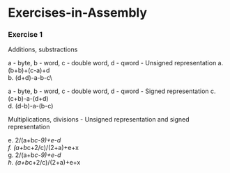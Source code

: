 # Exercises-in-Assembly

### Exercise 1

Additions, substractions

a - byte, b - word, c - double word, d - qword - Unsigned representation
a. (b+b)+(c-a)+d\
b. (d+d)-a-b-c\

a - byte, b - word, c - double word, d - qword - Signed representation
c. (c+b)-a-(d+d)\
d. (d-b)-a-(b-c)

Multiplications, divisions - Unsigned representation and signed representation

e. 2/(a+b*c-9)+e-d\
f. (a+b*c+2/c)/(2+a)+e+x\
g. 2/(a+b*c-9)+e-d\
h. (a+b*c+2/c)/(2+a)+e+x

